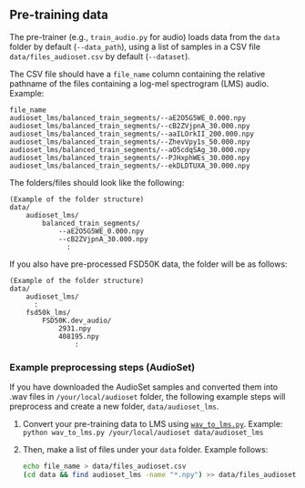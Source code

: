 ## Pre-training data

The pre-trainer (e.g., `train_audio.py` for audio) loads data from the `data` folder by default (`--data_path`), using a list of samples in a CSV  file `data/files_audioset.csv` by default (`--dataset`).

The CSV file should have a `file_name` column containing the relative pathname of the files containing a log-mel spectrogram (LMS) audio. Example:

```
file_name
audioset_lms/balanced_train_segments/--aE2O5G5WE_0.000.npy
audioset_lms/balanced_train_segments/--cB2ZVjpnA_30.000.npy
audioset_lms/balanced_train_segments/--aaILOrkII_200.000.npy
audioset_lms/balanced_train_segments/--ZhevVpy1s_50.000.npy
audioset_lms/balanced_train_segments/--aO5cdqSAg_30.000.npy
audioset_lms/balanced_train_segments/--PJHxphWEs_30.000.npy
audioset_lms/balanced_train_segments/--ekDLDTUXA_30.000.npy
```

The folders/files should look like the following:

    (Example of the folder structure)
    data/
        audioset_lms/
            balanced_train_segments/
                --aE2O5G5WE_0.000.npy
                --cB2ZVjpnA_30.000.npy
                  :

If you also have pre-processed FSD50K data, the folder will be as follows:

    (Example of the folder structure)
    data/
        audioset_lms/
          :
        fsd50k_lms/
            FSD50K.dev_audio/
                2931.npy
                408195.npy
                    :

### Example preprocessing steps (AudioSet)

If you have downloaded the AudioSet samples and converted them into .wav files in `/your/local/audioset` folder, the following example steps will preprocess and create a new folder, `data/audioset_lms`.

1. Convert your pre-training data to LMS using [`wav_to_lms.py`](../wav_to_lms.py). Example: `python wav_to_lms.py /your/local/audioset data/audioset_lms`
2. Then, make a list of files under your `data` folder. Example follows:

    ```sh
    echo file_name > data/files_audioset.csv
    (cd data && find audioset_lms -name "*.npy") >> data/files_audioset.csv
    ```


